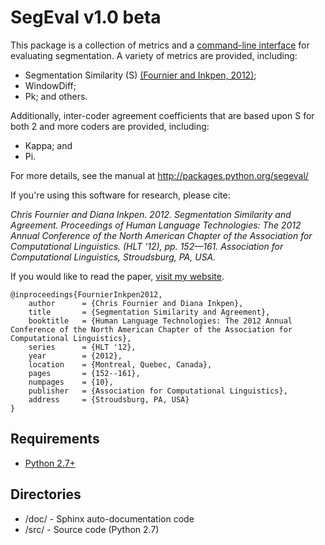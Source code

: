 SegEval v1.0 beta
=================

This package is a collection of metrics and a [command-line interface](http://packages.python.org/segeval/#commandline-usage) for evaluating segmentation. A variety of metrics are provided, including:

- Segmentation Similarity (S) [(Fournier and Inkpen, 2012)](http://nlp.chrisfournier.ca/publications/#segmentation);
- WindowDiff;
- Pk; and others.

Additionally, inter-coder agreement coefficients that are based upon S for both 2 and more coders are provided, including:

- Kappa; and
- Pi.

For more details, see the manual at http://packages.python.org/segeval/

If you're using this software for research, please cite:

*Chris Fournier and Diana Inkpen. 2012. Segmentation Similarity and Agreement. Proceedings of Human Language Technologies: The 2012 Annual Conference of the North American Chapter of the Association for Computational Linguistics. (HLT '12), pp. 152—161. Association for Computational Linguistics, Stroudsburg, PA, USA.*

If you would like to read the paper, [visit my website](http://nlp.chrisfournier.ca/publications/#segmentation).

```
@inproceedings{FournierInkpen2012,
	author		= {Chris Fournier and Diana Inkpen},
	title		= {Segmentation Similarity and Agreement},
	booktitle	= {Human Language Technologies: The 2012 Annual Conference of the North American Chapter of the Association for Computational Linguistics},
	series		= {HLT '12},
	year		= {2012},
	location	= {Montreal, Quebec, Canada},
	pages		= {152--161},
	numpages	= {10},
	publisher	= {Association for Computational Linguistics},
	address		= {Stroudsburg, PA, USA}
}
```

Requirements
------------
- [Python 2.7+](http://www.python.org/)


Directories
-----------
- /doc/  - Sphinx auto-documentation code
- /src/  - Source code (Python 2.7)